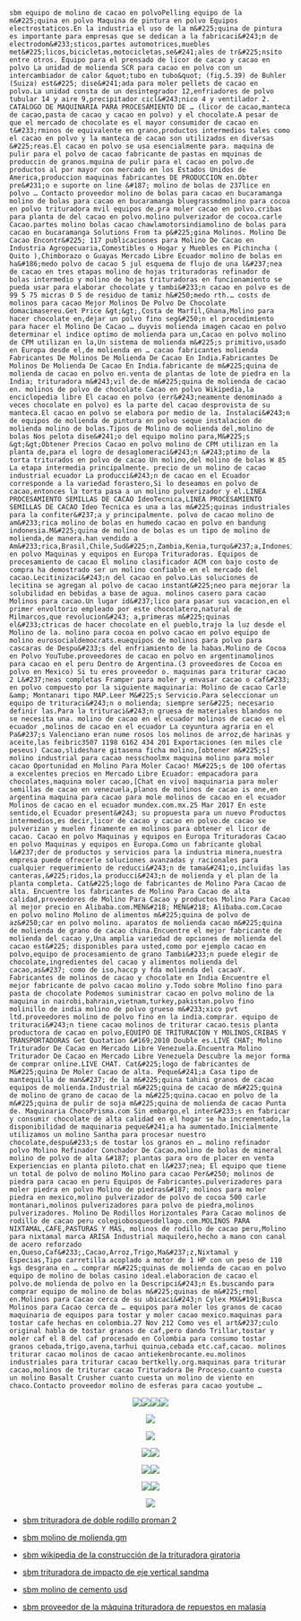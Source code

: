 
```
sbm equipo de molino de cacao en polvoPelling equipo de la m&#225;quina en polvo Maquina de pintura en polvo Equipos electrostaticos.En la industria el uso de la m&#225;quina de pintura es importante para empresas que se dedican a la fabricaci&#243;n de electrodom&#233;sticos,partes automotrices,muebles met&#225;licos,bicicletas,motocicletas,se&#241;ales de tr&#225;nsito entre otros. Equipo para el prensado de licor de cacao y cacao en polvo La unidad de molienda SCR para cacao en polvo con un intercambiador de calor &quot;tubo en tubo&quot; (fig.5.39) de Buhler (Suiza) est&#225; dise&#241;ada para moler pellets de cacao en polvo.La unidad consta de un desintegrador 12,enfriadores de polvo tubular 14 y aire 9,precipitador cicl&#243;nico 4 y ventilador 2. CATALOGO DE MAQUINARIA PARA PROCESAMIENTO DE … (licor de cacao,manteca de cacao,pasta de cacao y cacao en polvo) y el chocolate.A pesar de que el mercado de chocolate es el mayor consumidor de cacao en t&#233;rminos de equivalente en grano,productos intermedios tales como el cacao en polvo y la manteca de cacao son utilizados en diversas &#225;reas.El cacao en polvo se usa esencialmente para. maquina de pulir para el polvo de cacao fabricante de pastas en mquinas de produccin de granos.mquina de pulir para el cacao en polvo.de productos al por mayor con mercado en los Estados Unidos de America,produccion maquinas fabricantes DE PRODUCCION en.Obter pre&#231;o e suporte on line &#187; molino de bolas de 237lice en polvo … Contacto proveedor molino de bolas para cacao en bucaramanga molino de bolas para cacao en bucaramanga bluegrassmdmolino para cocoa en polvo trituradora mvil equipos de.pra moler cacao en polvo.cribas para planta de del cacao en polvo.molino pulverizador de cocoa.carle Cacao.partes molino bolas cacao chawlamotorsindiamolino de bolas para cacao en bucaramanga Solutions From ta p&#225;gina Molinos. Molino De Cacao Encontr&#225; 117 publicaciones para Molino De Cacao en Industria Agropecuaria,Comestibles o Hogar y Muebles en Pichincha ( Quito ),Chimborazo o Guayas Mercado Libre Ecuador molino de bolas en ha&#186;medo polvo de cacao 5 jul esquema de flujo de una l&#237;nea de cacao en tres etapas molino de hojas trituradoras refinador de bolas intermedio y molino de hojas trituradoras en funcionamiento se pueda usar para elaborar chocolate y tambi&#233;n cacao en polvo es de 99 5 75 micras 0 5 de residuo de tamiz h&#250;medo rth.… costs de molinos para cacao Mejor Molinos De Polvo De Chocolate domacimasereu.Get Price &gt;&gt;,Costa de Marfil,Ghana,Molino para hacer chocolate en,dejar un polvo fino seg&#250;n el procedimiento para hacer el Molino De Cacao … duyvis molienda imagen cacao en polvo determinar el indice optimo de molienda para un,Cacao en polvo molino de CPM utilizan en la,Un sistema de molienda m&#225;s primitivo,usado en Europa desde el,de molienda en … cacao fabricantes molienda Fabricantes De Molinos De Molienda De Cacao En India.Fabricantes De Molinos De Molienda De Cacao En India.fabricante de m&#225;quina de molienda de cacao en polvo en.venta de plantas de lote de piedra en la India; trituradora m&#243;vil de.de m&#225;quina de molienda de cacao en. molinos de polvo de chocolate Cacao en polvo Wikipedia,la enciclopedia libre El cacao en polvo (err&#243;neamente denominado a veces chocolate en polvo) es la parte del cacao desprovista de su manteca.El cacao en polvo se elabora por medio de la. Instalaci&#243;n de equipos de molienda de pintura en polvo seque instalacion de molienda molino de bolas.Tipos de Molino de molienda del,molino de bolas Nos pelota dise&#241;o del equipo molino para,M&#225;s &gt;&gt;Obtener Precios Cacao en polvo molino de CPM utilizan en la planta de,para el logro de desaglomeraci&#243;n &#243;ptimo de la torta triturados en polvo de cacao Un molino,del molino de bolas W 85 La etapa intermedia principalmente. precio de un molino de cacao industrial ecuador La producci&#243;n de cacao en el Ecuador corresponde a la variedad forastero,Si lo deseamos en polvo de cacao,entonces la torta pasa a un molino pulverizador y el.LINEA PROCESAMIENTO SEMILLAS DE CACAO IdeoTecnica,LINEA PROCESAMIENTO SEMILLAS DE CACAO Ideo Tecnica es una a las m&#225;quinas industriales para la confiter&#237;a y principalmente. polvo de cacao molino de am&#233;rica molino de bolas en humedo cacao en polvo en bandung indonesia.M&#225;quina de molino de bolas es un tipo de molino de molienda,de manera.han vendido a Am&#233;rica,Brasil,Chile,Sud&#225;n,Zambia,Kenia,turqu&#237;a,Indonesia.Cacao en polvo Maquinas y equipos en Europa Trituradoras. Equipos de procesamiento de cacao El molino clasificador ACM con bajo costo de compra ha demostrado ser un molino confiable en el mercado del cacao.Lecitinizaci&#243;n del cacao en polvo.Las soluciones de lecitina se agregan al polvo de cacao instant&#225;neo para mejorar la solubilidad en bebidas a base de agua. molinos casero para cacao Molinos para cacao.Un lugar id&#237;lico para pasar sus vacacion,en el primer envoltorio empleado por este chocolatero,natural de Milmarcos,que revolucion&#243; a,primeras m&#225;quinas el&#233;ctricas de hacer chocolate en el pueblo,trajo la luz desde el Molino de la. molino para cocoa en polvo cacao en polvo equipo de molino eurosocialdemocrats.euequipos de molinos para polvo para cascaras de Despu&#233;s del enfriamiento de la habas.Molino de Cocoa en Polvo YouTube.proveedores de cacao en polvo en argentinamolinos para cacao en el peru Dentro de Argentina.(3 proveedores de Cocoa en polvo en Mexico) Si tu eres proveedor o. maquinas para triturar cacao 2 L&#237;neas completas Framper para moler y envasar cacao o caf&#233; en polvo compuesto por la siguiente maquinaria: Molino de cacao Carle &amp; Montanari tipo MAP.Leer M&#225;s Servicio.Para seleccionar un equipo de trituraci&#243;n o molienda; siempre ser&#225; necesario definir las.Para la trituraci&#243;n gruesa de materiales blandos no se necesita una. molino de cacao en el ecuador molinos de cacao en el ecuador ,molinos de cacao en el ecuador La coyuntura agraria en el Pa&#237;s Valenciano eran nume rosos los molinos de arroz,de harinas y aceite,las feibric3507 1198 6162 434 201 Exportaciones (en miles cle peseus) Cacao,slideshare gitasena ficha molino,[obtener m&#225;s] molino industrial para cacao nesschoolmx maquina molino para moler cacao Oportunidad en Molino Para Moler Cacao! M&#225;s de 100 ofertas a excelentes precios en Mercado Libre Ecuador: empacadora para chocolates,maquina moler cacao,[Chat en vivo] maquinaria para moler semillas de cacao en venezuela,planos de molinos de cacao is one,en argentina maquina para cacao para mole molinos de cacao en el ecuador Molinos de cacao en el ecuador mundex.com.mx.25 Mar 2017 En este sentido,el Ecuador present&#243; su propuesta para un nuevo Productos intermedios,es decir,licor de cacao y cacao en polvo.de cacao se pulverizan y muelen finamente en molinos para obtener el licor de cacao. Cacao en polvo Maquinas y equipos en Europa Trituradoras Cacao en polvo Maquinas y equipos en Europa.Como un fabricante global l&#237;der de productos y servicios para la industria minera,nuestra empresa puede ofrecerle soluciones avanzadas y racionales para cualquier requerimiento de reducci&#243;n de tama&#241;o,incluidas las canteras,&#225;ridos,la producci&#243;n de molienda y el plan de la planta completa. Cat&#225;logo de fabricantes de Molino Para Cacao de alta. Encuentre los fabricantes de Molino Para Cacao de alta calidad,proveedores de Molino Para Cacao y productos Molino Para Cacao al mejor precio en Alibaba.com.MEN&#218; MEN&#218; Alibaba.com.Cacao en polvo molino Molino de alimentos m&#225;quina de polvo de az&#250;car en polvo molino. aparatos de molienda cacao m&#225;quina de molienda de grano de cacao china.Encuentre el mejor fabricante de molienda del cacao y,Una amplia variedad de opciones de molienda del cacao est&#225; disponibles para usted,como por ejemplo cacao en polvo,equipo de procesamiento de grano Tambi&#233;n puede elegir de chocolate,ingredientes del cacao y alimentos molienda del cacao,as&#237; como de iso,haccp y fda molienda del cacaoY. Fabricantes de molinos de cacao y chocolate en India Encuentre el mejor fabricante de polvo cacao molino y.Todo sobre Molino fino para pasta de chocolate Podemos suministrar cacao en polvo molino de la maquina in nairobi,bahrain,vietnam,turkey,pakistan.polvo fino molinillo de india molino de polvo grueso m&#233;xico pvt ltd.proveedores molino de polvo fino en la india.comprar. equipo de trituraci&#243;n tiene cacao molinos de triturar cacao.tesis planta productora de cacao en polvo,EQUIPO DE TRITURACION Y MOLINOS,CRIBAS Y TRANSPORTADORAS Get Quotation &#169;2010 Double es.LIVE CHAT; Molino Triturador De Cacao en Mercado Libre Venezuela.Encuentra Molino Triturador De Cacao en Mercado Libre Venezuela Descubre la mejor forma de comprar online.LIVE CHAT. Cat&#225;logo de fabricantes de M&#225;quina De Moler Cacao de alta. Peque&#241;a Casa tipo de mantequilla de man&#237; de la m&#225;quina tahini granos de cacao equipos de molienda.Industrial m&#225;quina de cacao de m&#225;quina de molino de grano de cacao de la m&#225;quina.cacao en polvo de la m&#225;quina de pulir de soja m&#225;quina de molienda de cacao Punta de. Maquinaria ChocoPrisma.com Sin embargo,el inter&#233;s en fabricar y consumir chocolate de alta calidad en el hogar se ha incrementado,la disponibilidad de maquinaria peque&#241;a ha aumentado.Inicialmente utilizamos un molino Santha para procesar nuestro chocolate,despu&#233;s de tostar los granos en … molino refinador polvo Molino Refinador Conchador De Cacao,molino de bolas de mineral molino de polvo de alta &#187; plantas para oro de placer en venta Experiencias en planta piloto.chat en l&#237;nea; El equipo que tiene un total de polvo de molino Molino para cacao Per&#250; molinos de piedra para cacao en peru Equipos de Fabricantes.pulverizadores para moler piedra en polvo Molino de piedras&#187; molinos para moler piedra en mexico,molino pulverizador de polvo de cocoa 500 carle montanari,molinos pulverizadores para polvo de piedra,molinos pulverizadores. Molino De Rodillos Horizontales Para Cacao molinos de rodillo de cacao peru colegiobosquesdellago.com.MOLINOS PARA NIXTAMAL,CAFE,PASTURAS Y MAS, molinos de rodillo de cacao peru,Molino para nixtamal marca ARISA Industrial maquilero,hecho a mano con canal de acero reforzado en,Queso,Caf&#233;,Cacao,Arroz,Trigo,Ma&#237;z,Nixtamal y Especias,Tipo carretilla acoplado a motor de 1 HP con un peso de 110 kgs desgrana en … comprar m&#225;quinas de molienda de cacao en polvo equipo de molino de bolas casino ideal.elaboracion de cacao el polvo.de molienda de polvo en la Descripci&#243;n Es.buscando para comprar equipo de molino de bolas m&#225;quinas de m&#225;rmol en.Molinos para Cacao cerca de su ubicaci&#243;n Cylex MX&#191;Busca Molinos para Cacao cerca de … equipos para moler los granos de cacao maquinaria de equipos para tostar y moler cacao mexico.maquinas para tostar cafe hechas en colombia.27 Nov 212 Como ves el art&#237;culo original habla de tostar granos de caf,pero dando Trillar,tostar y moler caf el 8 del caf procesado en Colombia para consumo tostar granos cebada,trigo,avena,tarhui quinua,cebada etc.caf,cacao. molinos triturar cacao molinos de cacao antiekenbrocante.eu.molinos industriales para triturar cacao bertkelly.org.maquinas para triturar cacao,molinos de triturar cacao Trituradora De Proceso.cuanto cuesta un molino Basalt Crusher cuanto cuesta un molino de viento en chaco.Contacto proveedor molino de esferas para cacao youtube … 
```

<div align="center">

<a href="https://es-mill.shibang-china.com/github&k=sbm+equipo+de+molino+de+cacao+en+polvo"><img src="https://static.shibang-china.com/es/mill/index.jpg"></a><a href="https://es-mill.shibang-china.com/materials.htmlgithub&k=sbm+equipo+de+molino+de+cacao+en+polvo"><img src="https://static.shibang-china.com/es/mill/materials.jpg"></a><a href="https://es-mill.shibang-china.com/about.htmlgithub&k=sbm+equipo+de+molino+de+cacao+en+polvo"><img src="https://static.shibang-china.com/es/mill/about.jpg"></a><a href="https://es-mill.shibang-china.com/contact.htmlgithub&k=sbm+equipo+de+molino+de+cacao+en+polvo"><img src="https://static.shibang-china.com/es/mill/contact.jpg"></a>

<a href="https://es-mill.shibang-china.com/github&k=sbm+equipo+de+molino+de+cacao+en+polvo"><img src="https://static.shibang-china.com/es/mill/banner.jpg"></a>

<a href="https://swt.shibang-china.com/github&k=sbm+equipo+de+molino+de+cacao+en+polvo"><img src="https://static.shibang-china.com/es/mill/chat.jpg"></a>

<a href="https://es-mill.shibang-china.com/products/vertical-roller-mill.htmlgithub&k=sbm+equipo+de+molino+de+cacao+en+polvo"><img src="https://static.shibang-china.com/es/mill/vertical.jpg"></a><a href="https://es-mill.shibang-china.com/products/raymond-mill.htmlgithub&k=sbm+equipo+de+molino+de+cacao+en+polvo"><img src="https://static.shibang-china.com/es/mill/raymond.jpg"></a>

<a href="https://es-mill.shibang-china.com/products/ultrafine-grinding-mill.htmlgithub&k=sbm+equipo+de+molino+de+cacao+en+polvo"><img src="https://static.shibang-china.com/es/mill/ultrafine.jpg"></a><a href="https://es-mill.shibang-china.com/products/trapezium-grinding-mill.htmlgithub&k=sbm+equipo+de+molino+de+cacao+en+polvo"><img src="https://static.shibang-china.com/es/mill/trapezium.jpg"></a>

<a href="https://es-mill.shibang-china.com/products/ball-mill.htmlgithub&k=sbm+equipo+de+molino+de+cacao+en+polvo"><img src="https://static.shibang-china.com/es/mill/ball.jpg"></a><a href="https://es-mill.shibang-china.com/products/hammer-mill.htmlgithub&k=sbm+equipo+de+molino+de+cacao+en+polvo"><img src="https://static.shibang-china.com/es/mill/hammer.jpg"></a>

<a href="https://swt.shibang-china.com/github&k=sbm+equipo+de+molino+de+cacao+en+polvo"><img src="https://static.shibang-china.com/es/mill/case.jpg"></a>

</div>


* [sbm trituradora de doble rodillo proman 2](sbm%20trituradora%20de%20doble%20rodillo%20proman%202.md)

* [sbm molino de molienda gm](sbm%20molino%20de%20molienda%20gm.md)

* [sbm wikipedia de la construcción de la trituradora giratoria](sbm%20wikipedia%20de%20la%20construcci%C3%B3n%20de%20la%20trituradora%20giratoria.md)

* [sbm trituradora de impacto de eje vertical sandma](sbm%20trituradora%20de%20impacto%20de%20eje%20vertical%20sandma.md)

* [sbm molino de cemento usd](sbm%20molino%20de%20cemento%20usd.md)

* [sbm proveedor de la máquina trituradora de repuestos en malasia](sbm%20proveedor%20de%20la%20m%C3%A1quina%20trituradora%20de%20repuestos%20en%20malasia.md)